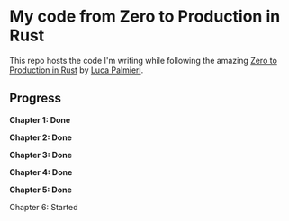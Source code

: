 # My code from Zero to Production in Rust

This repo hosts the code I'm writing while following the amazing [Zero to Production in Rust](https://t.co/ZA58NA1wAf) by [Luca Palmieri](https://twitter.com/algo_luca).

## Progress

**Chapter 1: Done**

**Chapter 2: Done**

**Chapter 3: Done**

**Chapter 4: Done**

**Chapter 5: Done**

Chapter 6: Started